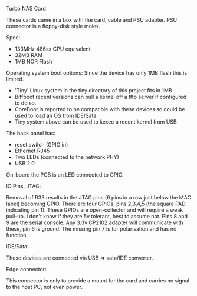 Turbo NAS Card

These cards came in a box with the card, cable and PSU adapter.  PSU connector is a floppy-disk style molex.

Spec:
 - 133MHz 486sx CPU equivalent
 - 32MB RAM
 - 1MB NOR Flash

Operating system boot options:
Since the device has only 1MB flash this is limited.
 - 'Tiny' Linux system in the tiny directory of this project fits in 1MB
 - Biffboot recent versions can pull a kernel off a tftp server if configured to do so.
 - CoreBoot is reported to be compatible with these devices so could be used to load an OS from IDE/Sata.
 - Tiny system above can be used to kexec a recent kernel from USB

The back panel has:
 - reset switch (GPIO in)
 - Ethernet RJ45
 - Two LEDs (connected to the network PHY)
 - USB 2.0

On-board the PCB is an LED connected to GPIO.


IO Pins, JTAG:

Removal of R33 results in the JTAG pins (6 pins in a row just below the MAC label) becoming GPIO.  There are four GPIOs, pins 2,3,4,5 (the square PAD indicating pin 1).  These GPIOs are open-collector and will require a weak pull-up.  I don't know if they are 5v tolerant, best to assume not.  Pins 8 and 9 are the serial console.  Any 3.3v CP2102 adapter will communicate with these, pin 6 is ground.  The missing pin 7 is for polarisation and has no function.

IDE/Sata:

These devices are connected via USB => sata/IDE converter.

Edge connector:

This connector is only to provide a mount for the card and carries no signal to the host PC, not even power.
